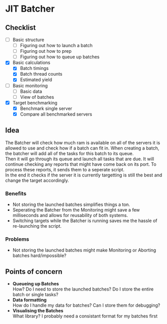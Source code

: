 # JIT Batcher

## Checklist
- [ ] Basic structure
  - [ ] Figuring out how to launch a batch
  - [ ] Figuring out how to prep
  - [ ] Figuring out how to queue up batches
- [X] Basic calculations
  - [X] Batch timings
  - [X] Batch thread counts
  - [X] Estimated yield
- [ ] Basic monitoring
  - [ ] Basic data
  - [ ] View of batches
- [X] Target benchmarking
  - [X] Benchmark single server
  - [X] Compare all benchmarked servers

## Idea
The Batcher will check how much ram is available on all of the servers it is allowed to use and check how if a batch can fit in.
When creating a batch, the batcher will add all of the tasks for this batch to its queue. <br/>
Then it will go through its queue and launch all tasks that are due.
It will continue checking any reports that might have come back on its port.
To process these reports, it sends them to a seperate script. <br/>
In the end it checks if the server it is currently targetting is still the best and change the target accordingly.

### Benefits
- Not storing the launched batches simplifies things a ton.
- Seperating the Batcher from the Monitoring might save a few milliseconds and allows for reusability of both systems.
- Switching targets while the Batcher is running saves me the hassle of re-launching the script.

### Problems
- Not storing the launched batches might make Monitoring or Aborting batches hard/impossible?

## Points of concern
- **Queueing up Batches** <br/> How? Do I need to store the launched batches? Do I store the entire batch or single tasks?
- **Data formatting** <br/> How do I handle my data for batches? Can I store them for debugging?
- **Visualising the Batches** <br/> What library? I probably need a consistant format for my batches first